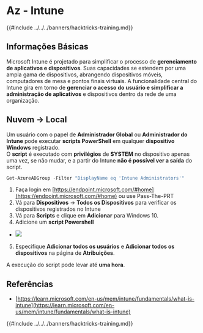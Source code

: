 # Az - Intune

{{#include ../../../banners/hacktricks-training.md}}

## Informações Básicas

Microsoft Intune é projetado para simplificar o processo de **gerenciamento de aplicativos e dispositivos**. Suas capacidades se estendem por uma ampla gama de dispositivos, abrangendo dispositivos móveis, computadores de mesa e pontos finais virtuais. A funcionalidade central do Intune gira em torno de **gerenciar o acesso do usuário e simplificar a administração de aplicativos** e dispositivos dentro da rede de uma organização.

## Nuvem -> Local

Um usuário com o papel de **Administrador Global** ou **Administrador do Intune** pode executar **scripts PowerShell** em qualquer **dispositivo Windows** registrado.\
O **script** é executado com **privilégios** de **SYSTEM** no dispositivo apenas uma vez, se não mudar, e a partir do Intune **não é possível ver a saída** do script.
```powershell
Get-AzureADGroup -Filter "DisplayName eq 'Intune Administrators'"
```
1. Faça login em [https://endpoint.microsoft.com/#home](https://endpoint.microsoft.com/#home) ou use Pass-The-PRT  
2. Vá para **Dispositivos** -> **Todos os Dispositivos** para verificar os dispositivos registrados no Intune  
3. Vá para **Scripts** e clique em **Adicionar** para Windows 10.  
4. Adicione um **script Powershell**  
- ![](<../../../images/image (264).png>)  
5. Especifique **Adicionar todos os usuários** e **Adicionar todos os dispositivos** na página de **Atribuições**.  

A execução do script pode levar até **uma hora**.  

## Referências  

- [https://learn.microsoft.com/en-us/mem/intune/fundamentals/what-is-intune](https://learn.microsoft.com/en-us/mem/intune/fundamentals/what-is-intune)  

{{#include ../../../banners/hacktricks-training.md}}
